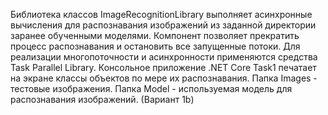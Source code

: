 Библиотека классов ImageRecognitionLibrary выполняет асинхронные вычисления для распознавания изображений из заданной директории заранее обученными моделями. Компонент позволяет прекратить процесс распознавания и остановить все запущенные потоки.
Для реализации многопоточности и асинхронности применяются средства Task Parallel Library.
Консольное приложение .NET Core Task1 печатает на экране классы объектов по мере их распознавания. 
Папка Images - тестовые изображения.
Папка Model - используемая модель для распознавания изображений.
(Вариант 1b)
